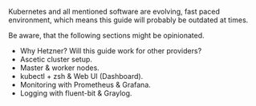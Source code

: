 Kubernetes and all mentioned software are evolving, fast paced environment, which means this guide will probably be outdated at times.

Be aware, that the following sections might be opinionated.

- Why Hetzner? Will this guide work for other providers?
- Ascetic cluster setup.
- Master & worker nodes.
- kubectl + zsh & Web UI (Dashboard).
- Monitoring with Prometheus & Grafana.
- Logging with fluent-bit & Graylog.
